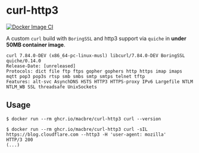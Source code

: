 # curl-http3
[![Docker Image CI](https://github.com/macbre/curl-http3/actions/workflows/dockerimage.yml/badge.svg)](https://github.com/macbre/curl-http3/actions/workflows/dockerimage.yml)

A custom `curl` build with `BoringSSL` and http3 support via `quiche` in **under 50MB container image**.

```
curl 7.84.0-DEV (x86_64-pc-linux-musl) libcurl/7.84.0-DEV BoringSSL quiche/0.14.0
Release-Date: [unreleased]
Protocols: dict file ftp ftps gopher gophers http https imap imaps mqtt pop3 pop3s rtsp smb smbs smtp smtps telnet tftp 
Features: alt-svc AsynchDNS HSTS HTTP3 HTTPS-proxy IPv6 Largefile NTLM NTLM_WB SSL threadsafe UnixSockets
```

## Usage

```
$ docker run --rm ghcr.io/macbre/curl-http3 curl --version
```

```
$ docker run --rm ghcr.io/macbre/curl-http3 curl -sIL https://blog.cloudflare.com --http3 -H 'user-agent: mozilla'
HTTP/3 200
(...)
```
